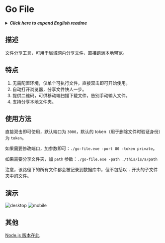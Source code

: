 # Go File
<details>
<summary><strong><i>Click here to expend English readme</i></strong></summary>
<div>

## Description
File sharing tool, can be used to share files in a LAN.

## Features
1. No need to configure environment and there is only a single executable file.
2. Automatically open browser to make you share file more quickly.
3. Generate QR codes for your mobile phone to scan.
4. Easily share all the content of a local dir.

## Usage
Just double-click to use with default port `3000` and default token (used to verify identity when user try to delete files) `token`.

If you want to change the port and token, run it like this:`./go-file.exe -port 80 -token private`.

Your can also public a local path by providing a `path` like this : `./go-file.exe -path ./this/is/a/path` 

## Demo
![desktop](https://user-images.githubusercontent.com/39998050/107188251-50aed700-6a22-11eb-9ee9-e8242f1850b8.png)
![mobile](https://user-images.githubusercontent.com/39998050/107188296-61f7e380-6a22-11eb-9324-a394abd49b25.png)

## Others
[Node.js version is here.](https://github.com/songquanpeng/lan-share)
</div>
</details>

## 描述
文件分享工具，可用于局域网内分享文件，直接跑满本地带宽。

## 特点
1. 无需配置环境，仅单个可执行文件，直接双击即可开始使用。
2. 自动打开浏览器，分享文件快人一步。
3. 提供二维码，可供移动端扫描下载文件，告别手动输入文件。
4. 支持分享本地文件夹。

## 使用方法
直接双击即可使用，默认端口为 `3000`，默认的 token（用于删除文件时验证身份）为 `token`。

如果需要修改端口，加参数即可：`./go-file.exe -port 80 -token private`。

如果需要分享文件夹，加 `path` 参数：`./go-file.exe -path ./this/is/a/path`

注意，该路径下的所有文件都会被记录到数据库中，但不包括以 `.` 开头的子文件夹中的文件。

## 演示
![desktop](https://user-images.githubusercontent.com/39998050/107188251-50aed700-6a22-11eb-9ee9-e8242f1850b8.png)
![mobile](https://user-images.githubusercontent.com/39998050/107188296-61f7e380-6a22-11eb-9324-a394abd49b25.png)

## 其他
[Node.js 版本在此](https://github.com/songquanpeng/lan-share)
